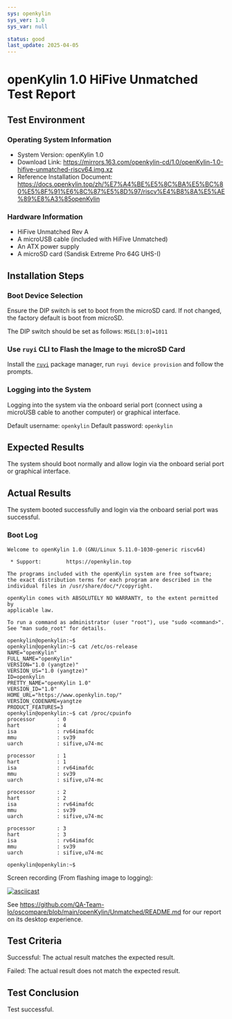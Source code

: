 ```yaml
---
sys: openkylin
sys_ver: 1.0
sys_var: null

status: good
last_update: 2025-04-05
---
```


# openKylin 1.0 HiFive Unmatched Test Report

## Test Environment

### Operating System Information

- System Version: openKylin 1.0
- Download Link: https://mirrors.163.com/openkylin-cd/1.0/openKylin-1.0-hifive-unmatched-riscv64.img.xz
- Reference Installation Document: https://docs.openkylin.top/zh/%E7%A4%BE%E5%8C%BA%E5%BC%80%E5%8F%91%E6%8C%87%E5%8D%97/riscv%E4%B8%8A%E5%AE%89%E8%A3%85openKylin

### Hardware Information

- HiFive Unmatched Rev A
- A microUSB cable (included with HiFive Unmatched)
- An ATX power supply
- A microSD card (Sandisk Extreme Pro 64G UHS-I)

## Installation Steps

### Boot Device Selection

Ensure the DIP switch is set to boot from the microSD card. If not changed, the factory default is boot from microSD.

The DIP switch should be set as follows: `MSEL[3:0]=1011`

### Use `ruyi` CLI to Flash the Image to the microSD Card

Install the [`ruyi`](https://github.com/ruyisdk/ruyi) package manager, run `ruyi device provision` and follow the prompts.

### Logging into the System

Logging into the system via the onboard serial port (connect using a microUSB cable to another computer) or graphical interface.

Default username: `openkylin`
Default password: `openkylin`

## Expected Results

The system should boot normally and allow login via the onboard serial port or graphical interface.

## Actual Results

The system booted successfully and login via the onboard serial port was successful.

### Boot Log

```log
Welcome to openKylin 1.0 (GNU/Linux 5.11.0-1030-generic riscv64)

 * Support:        https://openkylin.top

The programs included with the openKylin system are free software;
the exact distribution terms for each program are described in the
individual files in /usr/share/doc/*/copyright.

openKylin comes with ABSOLUTELY NO WARRANTY, to the extent permitted by
applicable law.

To run a command as administrator (user "root"), use "sudo <command>".
See "man sudo_root" for details.

openkylin@openkylin:~$
openkylin@openkylin:~$ cat /etc/os-release
NAME="openKylin"
FULL_NAME="openKylin"
VERSION="1.0 (yangtze)"
VERSION_US="1.0 (yangtze)"
ID=openkylin
PRETTY_NAME="openKylin 1.0"
VERSION_ID="1.0"
HOME_URL="https://www.openkylin.top/"
VERSION_CODENAME=yangtze
PRODUCT_FEATURES=3
openkylin@openkylin:~$ cat /proc/cpuinfo
processor       : 0
hart            : 4
isa             : rv64imafdc
mmu             : sv39
uarch           : sifive,u74-mc

processor       : 1
hart            : 1
isa             : rv64imafdc
mmu             : sv39
uarch           : sifive,u74-mc

processor       : 2
hart            : 2
isa             : rv64imafdc
mmu             : sv39
uarch           : sifive,u74-mc

processor       : 3
hart            : 3
isa             : rv64imafdc
mmu             : sv39
uarch           : sifive,u74-mc

openkylin@openkylin:~$
```

Screen recording (From flashing image to logging):

[![asciicast](https://asciinema.org/a/Wgz7wgCph6BhEQpEskH4LDMd4.svg)](https://asciinema.org/a/Wgz7wgCph6BhEQpEskH4LDMd4)

See https://github.com/QA-Team-lo/oscompare/blob/main/openKylin/Unmatched/README.md for our report on its desktop experience.

## Test Criteria

Successful: The actual result matches the expected result.

Failed: The actual result does not match the expected result.

## Test Conclusion

Test successful.
